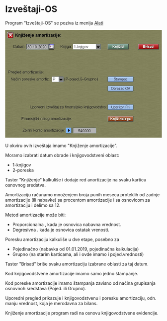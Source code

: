 # Izveštaji-OS

Program "Izveštaji-OS" se poziva iz menija [Alati](../r1_sr.md)

![Image](izv_os01.jpg)

U okviru ovih izveštaja imamo "Knjiženje amortizacije".

Moramo izabrati datum obrade i knjigovodstveni oblast:

- 1-knjigov
- 2-poreska

Taster "Knjiženje" kalkuliše i dodaje red anortizacije na svaku karticu osnovnog sredstva.

Amortizaciju računamo množenjem broja punih meseca proteklih od 
zadnje amortizacije (ili nabavke) sa procentom amortizacije i sa
osnovicom za amortizaciju i delimo sa 12.

Metod amortizacije može biti:
- Proporcionalna , kada je osnovica nabavna vrednost.
- Degresivna . kada je osnovica ostatak vrenosti.

Poresku amortizaciju kalkuliše u dve etape, posebno za 
- Pojedinačno (nabavka od 01.01.2019, pojedinačna kalkulacija)
- Grupno (na starim karticama, ali i ovde imamo i pojed.vrednosti)

Taster "Brisati" briše svaku amortizaciju izabrane oblasti za taj datum.

Kod knjigovodstvene amortizacije imamo samo jedno štampanje.

Kod poreske amortizacije imamo štampanja zavisno od načina grupisanja 
osnovnoh sredstava (Pojed. ili Grupno).

Uporedni pregled prikazuje i knjigovodstvenu i poresku amortizaciju,
odn. manju vrednost, koja je merodavna za bilans.

Knjiženje amortizacije program radi na osnovu knjigovodstvene
evidencije.

